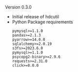 Version 0.3.0

- Initial release of hdcutil 
- Python Package requirements
    ```raw
    pymysql>=1.1.0
    pandas>=2.1.3
    pyarrow>=14.0.0
    sqlalchemy>=2.0.19
    s3fs>=2023.6.0
    pymysql>=1.1.0
    psycopg2-binary>=2.9.6
    requests>=2.31.0
    click>=8.0.0
    ```

